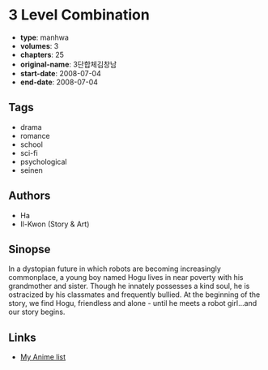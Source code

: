 # 3 Level Combination

-   **type**: manhwa
-   **volumes**: 3
-   **chapters**: 25
-   **original-name**: 3단합체김창남
-   **start-date**: 2008-07-04
-   **end-date**: 2008-07-04

## Tags

-   drama
-   romance
-   school
-   sci-fi
-   psychological
-   seinen

## Authors

-   Ha
-   Il-Kwon (Story & Art)

## Sinopse

In a dystopian future in which robots are becoming increasingly commonplace, a young boy named Hogu lives in near poverty with his grandmother and sister. Though he innately possesses a kind soul, he is ostracized by his classmates and frequently bullied. At the beginning of the story, we find Hogu, friendless and alone - until he meets a robot girl...and our story begins.

## Links

-   [My Anime list](https://myanimelist.net/manga/32137/3_Level_Combination)
